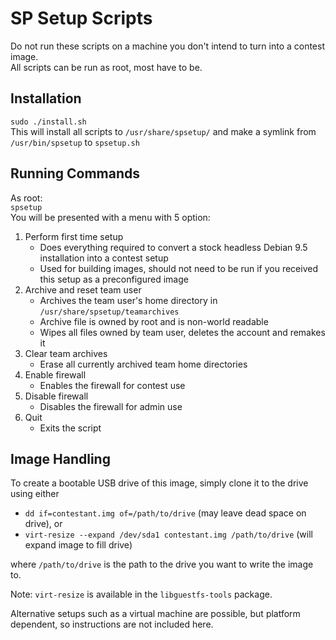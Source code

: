 SP Setup Scripts
================

Do not run these scripts on a machine you don't intend to turn into a contest image.  
All scripts can be run as root, most have to be.

Installation
------------
`sudo ./install.sh`  
This will install all scripts to `/usr/share/spsetup/` and make a symlink from `/usr/bin/spsetup` to `spsetup.sh`

Running Commands
----------------
As root:  
`spsetup`  
You will be presented with a menu with 5 option:
1. Perform first time setup
    - Does everything required to convert a stock headless Debian 9.5 installation into a contest setup
    - Used for building images, should not need to be run if you received this setup as a preconfigured image
2. Archive and reset team user
    - Archives the team user's home directory in `/usr/share/spsetup/teamarchives`
    - Archive file is owned by root and is non-world readable
    - Wipes all files owned by team user, deletes the account and remakes it
3. Clear team archives
    - Erase all currently archived team home directories
4. Enable firewall
    - Enables the firewall for contest use
5. Disable firewall
    - Disables the firewall for admin use
6. Quit
    - Exits the script

Image Handling
--------------
To create a bootable USB drive of this image, simply clone it to the drive using either

- `dd if=contestant.img of=/path/to/drive` (may leave dead space on drive), or
- `virt-resize --expand /dev/sda1 contestant.img /path/to/drive` (will expand image to fill drive)

where `/path/to/drive` is the path to the drive you want to write the image to.

Note: `virt-resize` is available in the `libguestfs-tools` package.

Alternative setups such as a virtual machine are possible, but platform dependent, so instructions are not included here.
